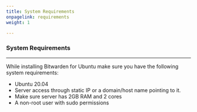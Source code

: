 ```yaml
---
title: System Requirements
onpagelink: requirements
weight: 1

---
```


### **System Requirements**
-------------------

While installing Bitwarden for Ubuntu make sure you have the following system requirements:

- Ubuntu 20.04
- Server access through static IP or a domain/host name pointing to it.
- Make sure server has 2GB RAM and 2 cores
- A non-root user with sudo permissions
 
